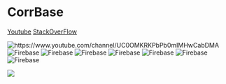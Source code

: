 # CorrBase


[Youtube](https://www.youtube.com/channel/UC0OMKRKPbPb0mIMHwCabDMA)
[StackOverFlow](https://stackoverflow.com/users/16716151/corrbase) 

<p align="center">

[comment]: <> (  <img alt="Node.js" src="https://img.shields.io/badge/node.js%20-%2343853D.svg?&style=for-the-badge&logo=node.js&logoColor=white"/>)
  <img alt="https://www.youtube.com/channel/UC0OMKRKPbPb0mIMHwCabDMA" src="https://img.shields.io/badge/YouTube-FF0000?style=for-the-badge&logo=youtube&logoColor=white"/>
  <img alt="Firebase" src="https://img.shields.io/badge/CSS-239120?&style=for-the-badge&logo=css3&logoColor=white"/>
  <img alt="Firebase" src="https://img.shields.io/badge/HTML-239120?style=for-the-badge&logo=html5&logoColor=white"/>
  <img alt="Firebase" src="https://img.shields.io/badge/JavaScript-F7DF1E?style=for-the-badge&logo=javascript&logoColor=black"/>
  <img alt="Firebase" src="https://img.shields.io/badge/Sass-CC6699?style=for-the-badge&logo=sass&logoColor=white"/>
  <img alt="Firebase" src="https://img.shields.io/badge/PHP-777BB4?style=for-the-badge&logo=php&logoColor=white"/>
  <img alt="Firebase" src="https://img.shields.io/badge/Bootstrap-563D7C?style=for-the-badge&logo=bootstrap&logoColor=white"/>
  <img alt="Firebase" src="https://img.shields.io/badge/MySQL-00000F?style=for-the-badge&logo=mysql&logoColor=white"/>
</p>

![](https://github-readme-stats.vercel.app/api?username=corrbase&show_icons=true&theme=dark)
